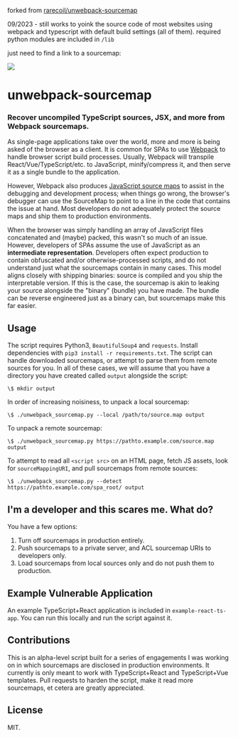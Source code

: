 forked from [rarecoil/unwebpack-sourcemap](https://github.com/rarecoil/unwebpack-sourcemap)

09/2023 - still works to yoink the source code of most websites using webpack and typescript with default build settings (all of them). 
required python modules are included in `/lib`

just need to find a link to a sourcemap:

![](findsourcemap.gif)

# unwebpack-sourcemap

### Recover uncompiled TypeScript sources, JSX, and more from Webpack sourcemaps.

As single-page applications take over the world, more and more is being asked of the browser as a client. It is common for SPAs to use [Webpack](https://webpack.js.org/) to handle browser script build processes. Usually, Webpack will transpile React/Vue/TypeScript/etc. to JavaScript, minify/compress it, and then serve it as a single bundle to the application.

However, Webpack also produces [JavaScript source maps](https://www.html5rocks.com/en/tutorials/developertools/sourcemaps/) to assist in the debugging and development process; when things go wrong, the browser's debugger can use the SourceMap to point to a line in the code that contains the issue at hand. Most developers do not adequately protect the source maps and ship them to production environments.

When the browser was simply handling an array of JavaScript files concatenated and (maybe) packed, this wasn't so much of an issue. However, developers of SPAs assume the use of JavaScript as an **intermediate representation**. Developers often expect production to contain obfuscated and/or otherwise-processed scripts, and do not understand just what the sourcemaps contain in many cases. This model aligns closely with shipping binaries: source is compiled and you ship the interpretable version. If this is the case, the sourcemap is akin to leaking your source alongside the "binary" (bundle) you have made. The bundle can be reverse engineered just as a binary can, but sourcemaps make this far easier.


## Usage 

The script requires Python3, `BeautifulSoup4` and `requests`. Install dependencies with `pip3 install -r requirements.txt`. The script can handle downloaded sourcemaps, or attempt to parse them from remote sources for you. In all of these cases, we will assume that you have a directory you have created called `output` alongside the script:

```
\$ mkdir output
```

In order of increasing noisiness, to unpack a local sourcemap:

```
\$ ./unwebpack_sourcemap.py --local /path/to/source.map output
```

To unpack a remote sourcemap:

```
\$ ./unwebpack_sourcemap.py https://pathto.example.com/source.map output
```

To attempt to read all `<script src>` on an HTML page, fetch JS assets, look for `sourceMappingURI`, and pull sourcemaps from remote sources:

```
\$ ./unwebpack_sourcemap.py --detect https://pathto.example.com/spa_root/ output
```

## I'm a developer and this scares me. What do?

You have a few options:

1. Turn off sourcemaps in production entirely.
1. Push sourcemaps to a private server, and ACL sourcemap URIs to developers only.
1. Load sourcemaps from local sources only and do not push them to production.


## Example Vulnerable Application

An example TypeScript+React application is included in `example-react-ts-app`. You can run this locally and run the script against it.


## Contributions

This is an alpha-level script built for a series of engagements I was working on in which sourcemaps are disclosed in production environments. It currently is only meant to work with TypeScript+React and TypeScript+Vue templates. Pull requests to harden the script, make it read more sourcemaps, et cetera are greatly appreciated.


## License

MIT.
